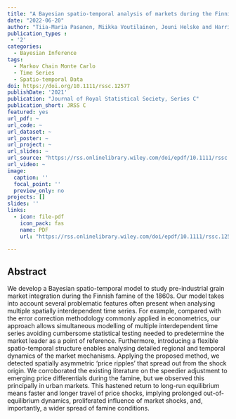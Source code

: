 ```yaml
---
title: "A Bayesian spatio-temporal analysis of markets during the Finnish 1860s famine"
date: "2022-06-20"
author: "Tiia-Maria Pasanen, Miikka Voutilainen, Jouni Helske and Harri Högmander"
publication_types : 
 - '2'
categories: 
  - Bayesian Inference
tags:
  - Markov Chain Monte Carlo
  - Time Series
  - Spatio-temporal Data
doi: https://doi.org/10.1111/rssc.12577
publishDate: '2021'
publication: "Journal of Royal Statistical Society, Series C"
publication_short: JRSS C
featured: yes
url_pdf: ~
url_code: ~
url_dataset: ~
url_poster: ~
url_project: ~
url_slides: ~
url_source: "https://rss.onlinelibrary.wiley.com/doi/epdf/10.1111/rssc.12577"
url_video: ~
image:
  caption: ''
  focal_point: ''
  preview_only: no
projects: []
slides: ''
links:
  - icon: file-pdf
    icon_pack: fas
    name: PDF
    url: "https://rss.onlinelibrary.wiley.com/doi/epdf/10.1111/rssc.12577"
    
---
```


## Abstract

We develop a Bayesian spatio-temporal model to study pre-industrial grain market integration during the Finnish famine of the 1860s. Our model takes into account several problematic features often present when analysing multiple spatially interdependent time series. For example, compared with the error correction methodology commonly applied in econometrics, our approach allows simultaneous modelling of multiple interdependent time series avoiding cumbersome statistical testing needed to predetermine the market leader as a point of reference. Furthermore, introducing a flexible spatio-temporal structure enables analysing detailed regional and temporal dynamics of the market mechanisms. Applying the proposed method, we detected spatially asymmetric ‘price ripples’ that spread out from the shock origin. We corroborated the existing literature on the speedier adjustment to emerging price differentials during the famine, but we observed this principally in urban markets. This hastened return to long-run equilibrium means faster and longer travel of price shocks, implying prolonged out-of-equilibrium dynamics, proliferated influence of market shocks, and, importantly, a wider spread of famine conditions.